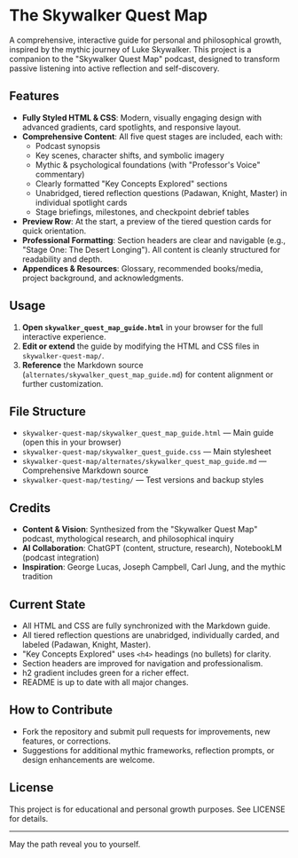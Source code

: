 # The Skywalker Quest Map

A comprehensive, interactive guide for personal and philosophical growth, inspired by the mythic journey of Luke Skywalker. This project is a companion to the "Skywalker Quest Map" podcast, designed to transform passive listening into active reflection and self-discovery.

## Features

- **Fully Styled HTML & CSS**: Modern, visually engaging design with advanced gradients, card spotlights, and responsive layout.
- **Comprehensive Content**: All five quest stages are included, each with:
  - Podcast synopsis
  - Key scenes, character shifts, and symbolic imagery
  - Mythic & psychological foundations (with "Professor's Voice" commentary)
  - Clearly formatted "Key Concepts Explored" sections
  - Unabridged, tiered reflection questions (Padawan, Knight, Master) in individual spotlight cards
  - Stage briefings, milestones, and checkpoint debrief tables
- **Preview Row**: At the start, a preview of the tiered question cards for quick orientation.
- **Professional Formatting**: Section headers are clear and navigable (e.g., "Stage One: The Desert Longing"). All content is cleanly structured for readability and depth.
- **Appendices & Resources**: Glossary, recommended books/media, project background, and acknowledgments.

## Usage

1. **Open `skywalker_quest_map_guide.html`** in your browser for the full interactive experience.
2. **Edit or extend** the guide by modifying the HTML and CSS files in `skywalker-quest-map/`.
3. **Reference** the Markdown source (`alternates/skywalker_quest_map_guide.md`) for content alignment or further customization.

## File Structure

- `skywalker-quest-map/skywalker_quest_map_guide.html` — Main guide (open this in your browser)
- `skywalker-quest-map/skywalker_quest_guide.css` — Main stylesheet
- `skywalker-quest-map/alternates/skywalker_quest_map_guide.md` — Comprehensive Markdown source
- `skywalker-quest-map/testing/` — Test versions and backup styles

## Credits

- **Content & Vision**: Synthesized from the "Skywalker Quest Map" podcast, mythological research, and philosophical inquiry
- **AI Collaboration**: ChatGPT (content, structure, research), NotebookLM (podcast integration)
- **Inspiration**: George Lucas, Joseph Campbell, Carl Jung, and the mythic tradition

## Current State

- All HTML and CSS are fully synchronized with the Markdown guide.
- All tiered reflection questions are unabridged, individually carded, and labeled (Padawan, Knight, Master).
- "Key Concepts Explored" uses `<h4>` headings (no bullets) for clarity.
- Section headers are improved for navigation and professionalism.
- h2 gradient includes green for a richer effect.
- README is up to date with all major changes.

## How to Contribute

- Fork the repository and submit pull requests for improvements, new features, or corrections.
- Suggestions for additional mythic frameworks, reflection prompts, or design enhancements are welcome.

## License

This project is for educational and personal growth purposes. See LICENSE for details.

---

May the path reveal you to yourself.
